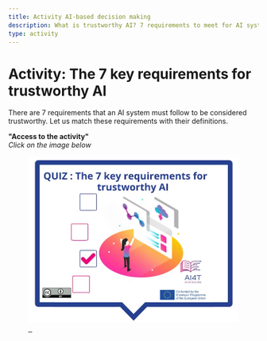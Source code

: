 ```yaml
---
title: Activity AI-based decision making
description: What is trustworthy AI? 7 requirements to meet for AI systems
type: activity
---
```


# Activity:  The 7 key requirements for trustworthy AI

There are 7 requirements that an AI system must follow to be considered trustworthy.
Let us match these requirements with their definitions.

**"Access to the activity"**  
_Click on the image below_

<a href="4-1-3-risks-associated-to-the-use-of-AI-systems/4-1-3-making-decision-with-AI.html" target="_blank">
<figure><img src="Images/VisuelQUIZThe7keyrequirementsfortrustworthyAI.jpg" alt="Illustration for AI-based decision making Activity"/>  
</figure></a>
